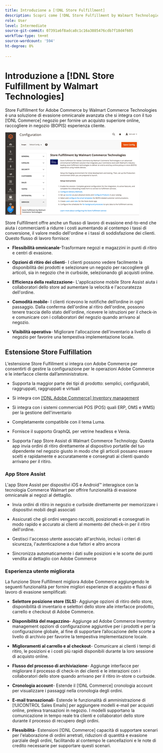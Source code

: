```yaml
---
title: Introduzione a [!DNL Store Fulfillment]
description: Scopri come [!DNL Store Fulfillment by Walmart Technologies] supporta l’acquisto online, la raccolta di servizi in-store (BOPIS) per i clienti Adobe Commerce e Magenti Open Source. Utilizza Store Assist mobile per semplificare l'esecuzione e l'elaborazione degli ordini BOPIS per i collaboratori del negozio e i clienti Commerce.
role: User
level: Intermediate
source-git-commit: 07391a6f8adca8c1c16a3885476cdb7f18d4f605
workflow-type: tm+mt
source-wordcount: '594'
ht-degree: 0%

---
```


# Introduzione a [!DNL Store Fulfillment by Walmart Technologies]

Store Fulfillment for Adobe Commerce by Walmart Commerce Technologies è una soluzione di evasione omnicanale avanzata che si integra con il tuo [!DNL Commerce] negozio per fornire un acquisto superiore online, raccogliere in negozio (BOPIS) esperienza cliente.

![Store Fulfillement by Walmart Technologies Configurazione amministratore](assets/store-fulfillment-admin-home.png)

Store Fulfillment offre anche un flusso di lavoro di evasione end-to-end che aiuta i commercianti a ridurre i costi aumentando al contempo i tassi di conversione, il valore medio dell&#39;ordine e i tassi di soddisfazione dei clienti. Questo flusso di lavoro fornisce:

* **Flessibilità omnicanale**-Trasformare negozi e magazzini in punti di ritiro e centri di evasione.

* **Opzioni di ritiro dei clienti**- I clienti possono vedere facilmente la disponibilità dei prodotti e selezionare un negozio per raccogliere gli articoli, sia in negozio che in curbside, selezionando gli acquisti online.

* **Efficienza della realizzazione**- L&#39;applicazione mobile Store Assist aiuta i collaboratori dello store ad aumentare la velocità e l&#39;accuratezza dell&#39;ordine.

* **Comodità mobile**- I clienti ricevono le notifiche dell’ordine in ogni passaggio. Dalla conferma dell&#39;ordine al ritiro dell&#39;ordine, possono tenere traccia dello stato dell&#39;ordine, ricevere le istruzioni per il check-in e comunicare con i collaboratori del negozio quando arrivano al negozio.

* **Visibilità operativa**- Migliorare l&#39;allocazione dell&#39;inventario a livello di negozio per favorire una tempestiva implementazione locale.

## Estensione Store Fulfillation

L’estensione Store Fulfillment si integra con Adobe Commerce per consentirti di gestire la configurazione per le operazioni Adobe Commerce e le interfacce cliente dall’amministratore.

* Supporta la maggior parte dei tipi di prodotto: semplici, configurabili, raggruppati, raggruppati e virtuali

* Si integra con [[!DNL Adobe Commerce] Inventory management](https://docs.magento.com/user-guide/catalog/inventory-learn-more.html)

* Si integra con i sistemi commerciali POS (POS) quali ERP, OMS e WMS) per la gestione dell&#39;inventario

* Completamente compatibile con il tema Luma.

* Fornisce il supporto GraphQL per vetrine headless e Venia.

* Supporta l&#39;app Store Assist di Walmart Commerce Technology. Questa app invia ordini di ritiro direttamente al dispositivo portatile del tuo dipendente nel negozio giusto in modo che gli articoli possano essere scelti e rapidamente e accuratamente e consegnati ai clienti quando arrivano per il ritiro.

### App Store Assist

L&#39;app Store Assist per dispositivi iOS e Android™ interagisce con la tecnologia Commerce Walmart per offrire funzionalità di evasione omnicanale ai negozi al dettaglio.

* Invia ordini di ritiro in negozio e curbside direttamente per memorizzare i dispositivi mobili degli associati

* Assicurati che gli ordini vengano raccolti, posizionati e consegnati in modo rapido e accurato ai clienti al momento del check-in per il ritiro dell&#39;ordine.

* Gestisci l&#39;accesso utente associato all&#39;archivio, inclusi i criteri di sicurezza, l&#39;autenticazione a due fattori e altro ancora

* Sincronizza automaticamente i dati sulle posizioni e le scorte dei punti vendita al dettaglio con Adobe Commerce

### Esperienza utente migliorata

La funzione Store Fulfillment migliora Adobe Commerce aggiungendo le seguenti funzionalità per fornire migliori esperienze di acquisto e flussi di lavoro di evasione semplificati:

* **Selettore posizione store (SLS)**- Aggiunge opzioni di ritiro dello store, disponibilità di inventario e selettori dello store alle interfacce prodotto, carrello e checkout di Adobe Commerce.

* **Disponibilità del magazzino**- Aggiunge ad Adobe Commerce Inventory management opzioni di configurazione aggiuntive per i prodotti e per la configurazione globale, al fine di supportare l’allocazione delle scorte a livello di archivio per favorire la tempestiva implementazione locale.

* **Miglioramenti al carrello e al checkout**- Comunicare ai clienti i tempi di ritiro, le posizioni e i costi più rapidi disponibili durante la loro sessione di acquisto online.

* **Flusso del processo di archiviazione**- Aggiunge interfacce per migliorare il processo di check-in dei clienti e le interazioni con i collaboratori dello store quando arrivano per il ritiro in-store o curbside.

* **Cronologia account**- Estende il [!DNL Commerce] cronologia account per visualizzare i passaggi nella cronologia degli ordini.

* **E-mail transazionali**- Estende le funzionalità di amministrazione di [!UICONTROL Sales Emails] per aggiungere modelli e-mail per acquisti online, preleva transazioni in negozio. I modelli supportano la comunicazione in tempo reale tra clienti e collaboratori dello store durante il processo di recupero degli ordini.

* **Flessibilità**- Estensioni [!DNL Commerce] capacità di supportare scenari per l&#39;elaborazione di ordini arretrati, riduzioni di quantità e evasione parziale degli ordini, facilitando al contempo le cancellazioni e le note di credito necessarie per supportare questi scenari.
